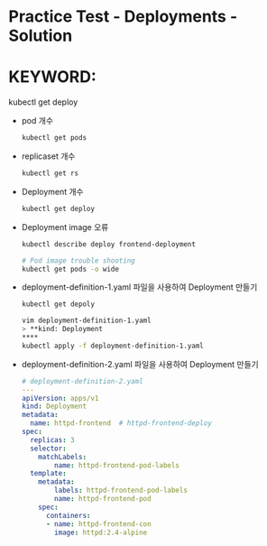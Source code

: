 # Practice Test - Deployments - Solution

# KEYWORD:
kubectl get deploy

- pod 개수

    ```bash
    kubectl get pods
    ```

- replicaset 개수

    ```bash
    kubectl get rs
    ```

- Deployment 개수

    ```bash
    kubectl get deploy
    ```

- Deployment image 오류

    ```bash
    kubectl describe deploy frontend-deployment

    # Pod image trouble shooting
    kubectl get pods -o wide
    ```

- deployment-definition-1.yaml 파일을 사용하여 Deployment 만들기

    ```bash
    kubectl get depoly

    vim deployment-definition-1.yaml 
    > **kind: Deployment
    ****
    kubectl apply -f deployment-definition-1.yaml
    ```

- deployment-definition-2.yaml 파일을 사용하여 Deployment 만들기

    ```yaml
    # deployment-definition-2.yaml
    ---
    apiVersion: apps/v1
    kind: Deployment
    metadata:
      name: httpd-frontend  # httpd-frontend-deploy
    spec:
      replicas: 3
      selector:
        matchLabels:
            name: httpd-frontend-pod-labels
      template:
        metadata:
            labels: httpd-frontend-pod-labels
            name: httpd-frontend-pod
        spec:
          containers:
          - name: httpd-frontend-con
            image: httpd:2.4-alpine
    ```